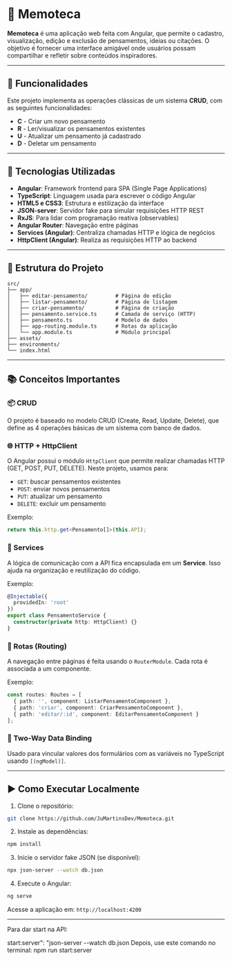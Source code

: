 # 🧠 Memoteca

**Memoteca** é uma aplicação web feita com Angular, que permite o cadastro, visualização, edição e exclusão de pensamentos, ideias ou citações. O objetivo é fornecer uma interface amigável onde usuários possam compartilhar e refletir sobre conteúdos inspiradores.

---

## 🎯 Funcionalidades

Este projeto implementa as operações clássicas de um sistema **CRUD**, com as seguintes funcionalidades:

* **C** - Criar um novo pensamento
* **R** - Ler/visualizar os pensamentos existentes
* **U** - Atualizar um pensamento já cadastrado
* **D** - Deletar um pensamento

---

## 🧱 Tecnologias Utilizadas

* **Angular**: Framework frontend para SPA (Single Page Applications)
* **TypeScript**: Linguagem usada para escrever o código Angular
* **HTML5 e CSS3**: Estrutura e estilização da interface
* **JSON-server**: Servidor fake para simular requisições HTTP REST
* **RxJS**: Para lidar com programação reativa (observables)
* **Angular Router**: Navegação entre páginas
* **Services (Angular)**: Centraliza chamadas HTTP e lógica de negócios
* **HttpClient (Angular)**: Realiza as requisições HTTP ao backend

---

## 🧭 Estrutura do Projeto

```
src/
├── app/
│   ├── editar-pensamento/         # Página de edição
│   ├── listar-pensamento/         # Página de listagem
│   ├── criar-pensamento/          # Página de criação
│   ├── pensamento.service.ts      # Camada de serviço (HTTP)
│   ├── pensamento.ts              # Modelo de dados
│   ├── app-routing.module.ts      # Rotas da aplicação
│   └── app.module.ts              # Módulo principal
├── assets/
├── environments/
└── index.html
```

---

## 📚 Conceitos Importantes

### 📦 CRUD

O projeto é baseado no modelo CRUD (Create, Read, Update, Delete), que define as 4 operações básicas de um sistema com banco de dados.

### 🌐 HTTP + HttpClient

O Angular possui o módulo `HttpClient` que permite realizar chamadas HTTP (GET, POST, PUT, DELETE). Neste projeto, usamos para:

* `GET`: buscar pensamentos existentes
* `POST`: enviar novos pensamentos
* `PUT`: atualizar um pensamento
* `DELETE`: excluir um pensamento

Exemplo:

```ts
return this.http.get<Pensamento[]>(this.API);
```

### 🧰 Services

A lógica de comunicação com a API fica encapsulada em um **Service**. Isso ajuda na organização e reutilização do código.

Exemplo:

```ts
@Injectable({
  providedIn: 'root'
})
export class PensamentoService {
  constructor(private http: HttpClient) {}
}
```

### 🚦 Rotas (Routing)

A navegação entre páginas é feita usando o `RouterModule`. Cada rota é associada a um componente.

Exemplo:

```ts
const routes: Routes = [
  { path: '', component: ListarPensamentoComponent },
  { path: 'criar', component: CriarPensamentoComponent },
  { path: 'editar/:id', component: EditarPensamentoComponent }
];
```

### 🔁 Two-Way Data Binding

Usado para vincular valores dos formulários com as variáveis no TypeScript usando `[(ngModel)]`.

---

## ▶️ Como Executar Localmente

1. Clone o repositório:

```bash
git clone https://github.com/JuMartinsDev/Memoteca.git
```

2. Instale as dependências:

```bash
npm install
```

3. Inicie o servidor fake JSON (se disponível):

```bash
npx json-server --watch db.json
```

4. Execute o Angular:

```bash
ng serve
```

Acesse a aplicação em: `http://localhost:4200`

---

Para dar start na API:

start:server": "json-server --watch db.json
Depois, use este comando no terminal:
npm run start:server


